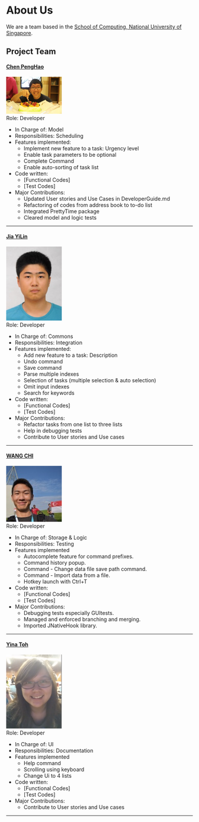 # About Us

We are a team based in the [School of Computing, National University of Singapore](http://www.comp.nus.edu.sg).

## Project Team

#### [Chen PengHao](https://github.com/chenpenghao) <br>
<img src="images/ChenPengHao.png" width="150"><br>
Role: Developer

* In Charge of: Model <br>
* Responsibilities: Scheduling <br>
* Features implemented:
	* Implement new feature to a task: Urgency level
	* Enable task parameters to be optional
	* Complete Command
	* Enable auto-sorting of task list
* Code written:
	* [Functional Codes]
	* [Test Codes]
* Major Contributions:
	* Updated User stories and Use Cases in DeveloperGuide.md
	* Refactoring of codes from address book to to-do list
	* Integrated PrettyTime package
	* Cleared model and logic tests

-----

#### [Jia YiLin](https://github.com/emiyak)
<img src="images/JiaYiLin.png" width="150"><br>
Role: Developer <br>

* In Charge of: Commons <br>
* Responsibilities: Integration <br>
* Features implemented:
	* Add new feature to a task: Description
	* Undo command
	* Save command
	* Parse multiple indexes
	* Selection of tasks (multiple selection & auto selection)
	* Omit input indexes
	* Search for keywords
* Code written:
	* [Functional Codes]
	* [Test Codes]
* Major Contributions:
	* Refactor tasks from one list to three lists
	* Help in debugging tests
	* Contribute to User stories and Use cases


-----

#### [WANG CHI](https://github.com/wangchi92)
<img src="images/WangChi.png" width="150"><br>
Role: Developer <br>

* In Charge of: Storage & Logic <br>
* Responsibilities: Testing <br>
* Features implemented
	* Autocomplete feature for command prefixes.
	* Command history popup.
	* Command - Change data file save path command.
	* Command - Import data from a file.
	* Hotkey launch with Ctrl+T
* Code written:
	* [Functional Codes]
	* [Test Codes]
* Major Contributions:
	* Debugging tests especially GUItests.
	* Managed and enforced branching and merging.
	* Imported JNativeHook library.
	


-----

#### [Yina Toh](https://github.com/yinatoh)
<img src="images/YinaToh.png" width="150"><br>
Role: Developer <br>

* In Charge of: UI <br>
* Responsibilities: Documentation <br>
* Features implemented
	* Help command
	* Scrolling using keyboard
	* Change Ui to 4 lists
* Code written:
	* [Functional Codes]
	* [Test Codes]
* Major Contributions:
	* Contribute to User stories and Use cases

-----
